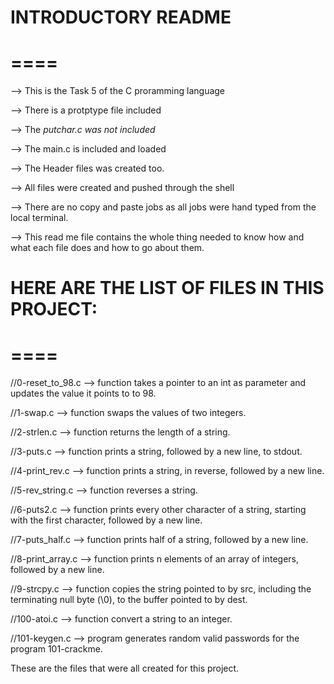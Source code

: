 # INTRODUCTORY README
# ====

--> This is the Task 5 of the C proramming language

--> There is a protptype file included

--> The _putchar.c was not included_

--> The main.c is included and loaded

--> The Header files was created too.

--> All files were created and pushed through the shell

--> There are no copy and paste jobs as all jobs were hand typed from the local terminal.

--> This read me file contains the whole thing needed to know how and what each file does and how to go about them.

# HERE ARE THE LIST OF FILES IN THIS PROJECT:
# ====
//0-reset_to_98.c --> function takes a pointer to an int as parameter and updates the value it points to to 98.

//1-swap.c -->   function swaps the values of two integers.

//2-strlen.c --> function returns the length of a string.

//3-puts.c --> function prints a string, followed by a new line, to stdout.

//4-print_rev.c -->  function prints a string, in reverse, followed by a new line.

//5-rev_string.c --> function reverses a string.

//6-puts2.c -->  function prints every other character of a string, starting with the first character, followed by a new line.

//7-puts_half.c --> function prints half of a string, followed by a new line.

//8-print_array.c --> function prints n elements of an array of integers, followed by a new line.

//9-strcpy.c --> function copies the string pointed to by src, including the terminating null byte (\0), to the buffer pointed to by dest.

//100-atoi.c --> function convert a string to an integer.

//101-keygen.c --> program generates random valid passwords for the program 101-crackme.

These are the files that were all created for this project.

